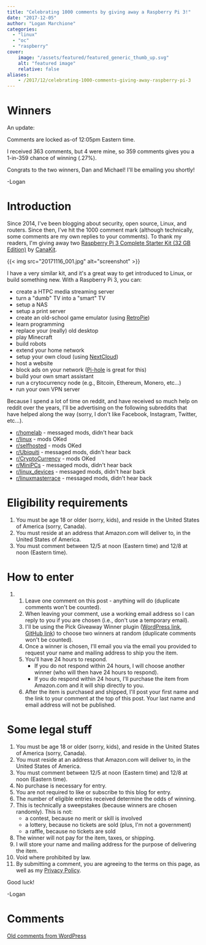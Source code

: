 ```yaml
---
title: "Celebrating 1000 comments by giving away a Raspberry Pi 3!"
date: "2017-12-05"
author: "Logan Marchione"
categories: 
  - "linux"
  - "oc"
  - "raspberry"
cover:
    image: "/assets/featured/featured_generic_thumb_up.svg"
    alt: "featured image"
    relative: false
aliases:
    - /2017/12/celebrating-1000-comments-giving-away-raspberry-pi-3
---
```


# Winners

An update:

Comments are locked as-of 12:05pm Eastern time.

I received 363 comments, but 4 were mine, so 359 comments gives you a 1-in-359 chance of winning (.27%).

Congrats to the two winners, Dan and Michael! I'll be emailing you shortly!

\-Logan

# Introduction

Since 2014, I've been blogging about security, open source, Linux, and routers. Since then, I've hit the 1000 comment mark (although technically, some comments are my own replies to your comments). To thank my readers, I'm giving away two [Raspberry Pi 3 Complete Starter Kit (32 GB Edition)](https://www.amazon.com/CanaKit-Raspberry-Complete-Starter-Kit/dp/B01C6Q2GSY/) by [CanaKit](https://www.canakit.com/).

{{< img src="20171116_001.jpg" alt="screenshot" >}}

I have a very similar kit, and it's a great way to get introduced to Linux, or build something new. With a Raspberry Pi 3, you can:

- create a HTPC media streaming server
- turn a "dumb" TV into a "smart" TV
- setup a NAS
- setup a print server
- create an old-school game emulator (using [RetroPie](https://github.com/RetroPie/RetroPie-Setup/wiki))
- learn programming
- replace your (really) old desktop
- play Minecraft
- build robots
- extend your home network
- setup your own cloud (using [NextCloud](https://nextcloud.com/))
- host a website
- block ads on your network ([Pi-hole](https://github.com/pi-hole/pi-hole/wiki) is great for this)
- build your own smart assistant
- run a crytocurrency node (e.g., Bitcoin, Ethereum, Monero, etc...)
- run your own VPN server

Because I spend a lot of time on reddit, and have received so much help on reddit over the years, I'll be advertising on the following subreddits that have helped along the way (sorry, I don't like Facebook, Instagram, Twitter, etc...).

- [r/homelab](https://www.reddit.com/r/homelab/) - messaged mods, didn't hear back
- [r/linux](https://www.reddit.com/r/linux/) - mods OKed
- [r/selfhosted](https://www.reddit.com/r/selfhosted/) - mods OKed
- [r/Ubiquiti](https://www.reddit.com/r/Ubiquiti/) - messaged mods, didn't hear back
- [r/CryptoCurrency](https://www.reddit.com/r/CryptoCurrency/) - mods OKed
- [r/MiniPCs](https://www.reddit.com/r/MiniPCs/) - messaged mods, didn't hear back
- [r/linux_devices](https://www.reddit.com/r/linux_devices/) - messaged mods, didn't hear back
- [r/linuxmasterrace](https://www.reddit.com/r/linuxmasterrace/) - messaged mods, didn't hear back

# Eligibility requirements

1. You must be age 18 or older (sorry, kids), and reside in the United States of America (sorry, Canada).
2. You must reside at an address that Amazon.com will deliver to, in the United States of America.
3. You must comment between 12/5 at noon (Eastern time) and 12/8 at noon (Eastern time).

# How to enter

1. 1. Leave one comment on this post - anything will do (duplicate comments won't be counted).
    2. When leaving your comment, use a working email address so I can reply to you if you are chosen (i.e., don't use a temporary email).
    3. I'll be using the Pick Giveaway Winner plugin ([WordPress link](https://wordpress.org/plugins/pick-giveaway-winner/), [GitHub link](https://github.com/makeworthymedia/pick-giveaway-winner)) to choose two winners at random (duplicate comments won't be counted).
    4. Once a winner is chosen, I'll email you via the email you provided to request your name and mailing address to ship you the item.
    5. You'll have 24 hours to respond.
        - If you do not respond within 24 hours, I will choose another winner (who will then have 24 hours to respond).
        - If you do respond within 24 hours, I'll purchase the item from Amazon.com and it will ship directly to you.
    6. After the item is purchased and shipped, I'll post your first name and the link to your comment at the top of this post. Your last name and email address will not be published.

# Some legal stuff

1. You must be age 18 or older (sorry, kids), and reside in the United States of America (sorry, Canada).
2. You must reside at an address that Amazon.com will deliver to, in the United States of America.
3. You must comment between 12/5 at noon (Eastern time) and 12/8 at noon (Eastern time).
4. No purchase is necessary for entry.
5. You are not required to like or subscribe to this blog for entry.
6. The number of eligible entries received determine the odds of winning.
7. This is technically a sweepstakes (because winners are chosen randomly). This is not:
    - a contest, because no merit or skill is involved
    - a lottery, because no tickets are sold (plus, I'm not a government)
    - a raffle, because no tickets are sold
8. The winner will not pay for the item, taxes, or shipping.
9. I will store your name and mailing address for the purpose of delivering the item.
10. Void where prohibited by law.
11. By submitting a comment, you are agreeing to the terms on this page, as well as my [Privacy Policy](/privacy).

Good luck!

\-Logan

# Comments

[Old comments from WordPress](/2017/12/celebrating-1000-comments-by-giving-away-a-raspberry-pi-3/comments.txt)